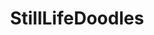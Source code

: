 ---
title: StillLifeDoodles
crosslinks:
- pics
- mildlyinteresting
- aww
- EarthPorn
- Pareidolia
- reallifedoodles
- trashpandas
- OldSchoolCool
---